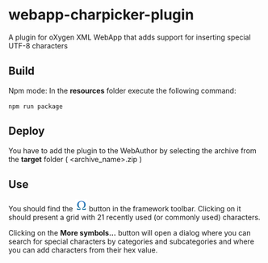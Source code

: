 # webapp-charpicker-plugin
A plugin for oXygen XML WebApp that adds support for inserting special UTF-8 characters

## Build

Npm mode:
In the **resources** folder execute the following command:
```
npm run package
```

## Deploy
You have to add the plugin to the WebAuthor by selecting the archive from the **target** folder ( <archive_name>.zip )

## Use
You should find the ![charpicker button](/resources/InsertFromCharactersMap24.png) button in the framework toolbar. Clicking on it should present a grid with 21 recently used (or commonly used) characters.

Clicking on the **More symbols...** button will open a dialog where you can search for special characters by categories and subcategories and where you can add characters from their hex value.